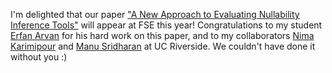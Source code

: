 ---
---

I'm delighted that our paper ["A New Approach to Evaluating Nullability Inference Tools"](./papers/fse25-nullability-comparison-camera-ready.pdf) will appear at FSE this year!
Congratulations to my student [Erfan Arvan](https://web.njit.edu/~ea442/) for his hard work on this paper, and to my
collaborators [Nima Karimipour](https://nimakarimipour.github.io/) and [Manu Sridharan](https://manu.sridharan.net/) at UC Riverside. We couldn't have done
it without you :)